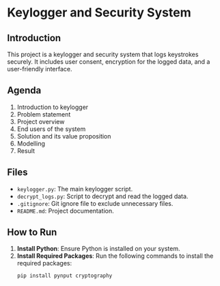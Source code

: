 # Keylogger and Security System

## Introduction
This project is a keylogger and security system that logs keystrokes securely. It includes user consent, encryption for the logged data, and a user-friendly interface.

## Agenda
1. Introduction to keylogger
2. Problem statement
3. Project overview
4. End users of the system
5. Solution and its value proposition
6. Modelling
7. Result

## Files
- `keylogger.py`: The main keylogger script.
- `decrypt_logs.py`: Script to decrypt and read the logged data.
- `.gitignore`: Git ignore file to exclude unnecessary files.
- `README.md`: Project documentation.

## How to Run
1. **Install Python**: Ensure Python is installed on your system.
2. **Install Required Packages**: Run the following commands to install the required packages:
   ```sh
   pip install pynput cryptography
